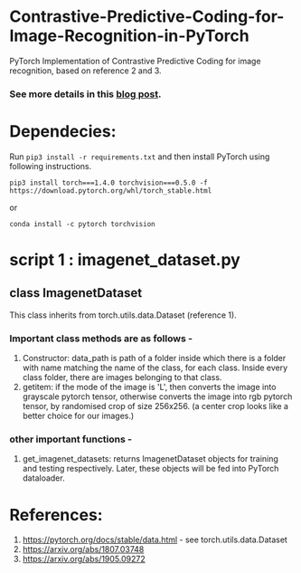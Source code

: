 # Contrastive-Predictive-Coding-for-Image-Recognition-in-PyTorch
PyTorch Implementation of Contrastive Predictive Coding for image recognition, based on reference 2 and 3. 

### See more details in this [blog post](https://mf1024.github.io/2019/05/27/contrastive-predictive-coding/).

# Dependecies:
Run ```pip3 install -r requirements.txt``` and then install PyTorch using following instructions. 
```
pip3 install torch===1.4.0 torchvision===0.5.0 -f https://download.pytorch.org/whl/torch_stable.html
```
or 
```
conda install -c pytorch torchvision
```


# script 1 : imagenet_dataset.py
## class ImagenetDataset 
This class inherits from torch.utils.data.Dataset (reference 1). 
### Important class methods are as follows - 
1) Constructor: data_path is path of a folder inside which there is a folder with name matching the name of the class, for each class. Inside every class folder, there are images belonging to that class.
2) getitem: if the mode of the image is 'L', then converts the image into grayscale pytorch tensor, otherwise converts the image into rgb pytorch tensor, by randomised crop of size 256x256. (a center crop looks like a better choice for our images.)
### other important functions -
1) get_imagenet_datasets: returns ImagenetDataset objects for training and testing respectively. Later, these objects will be fed into PyTorch dataloader.  

        

# References:
1) https://pytorch.org/docs/stable/data.html - see torch.utils.data.Dataset
2) https://arxiv.org/abs/1807.03748
3) https://arxiv.org/abs/1905.09272
